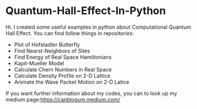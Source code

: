 # Quantum-Hall-Effect-In-Python
Hi. I created some useful examples in python about Computational Quantum Hall Effect. You can find follow things in repositories:
- Plot of Hofstadter Butterfly
- Find Nearst-Neighbors of Sites
- Find Energy of Real Space Hamiltonians
- Kapit-Mueller Model
- Calculate Chern Numbers in Real Space
- Calculate Density Profile on 2-D Lattice
- Animate the Wave Packet Motion on 2-D Latice

If you want further information about my codes, you can to look up my medium page:https://canblogum.medium.com/
